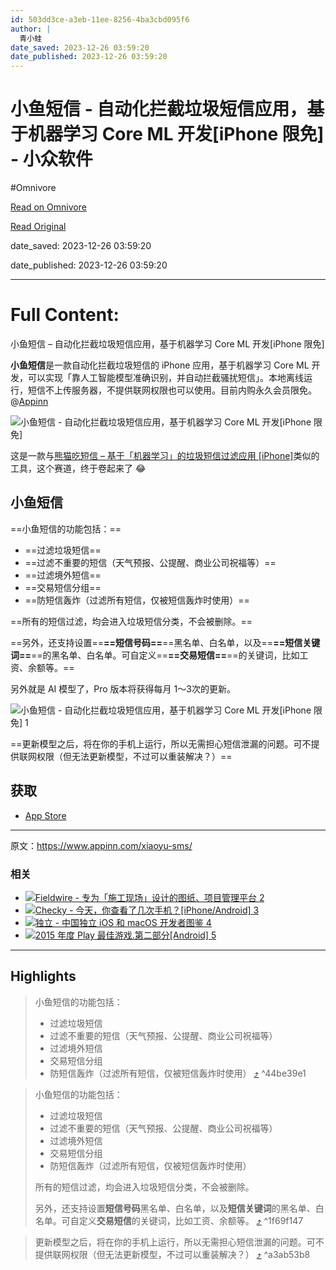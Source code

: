 ```yaml
---
id: 503dd3ce-a3eb-11ee-8256-4ba3cbd095f6
author: |
  青小蛙
date_saved: 2023-12-26 03:59:20
date_published: 2023-12-26 03:59:20
---
```


# 小鱼短信 - 自动化拦截垃圾短信应用，基于机器学习 Core ML 开发[iPhone 限免] - 小众软件
#Omnivore

[Read on Omnivore](https://omnivore.app/me/core-ml-i-phone-18ca61fdd57)

[Read Original](https://www.appinn.com/xiaoyu-sms/)

date_saved: 2023-12-26 03:59:20

date_published: 2023-12-26 03:59:20

--- 

# Full Content: 

小鱼短信 – 自动化拦截垃圾短信应用，基于机器学习 Core ML 开发\[iPhone 限免\]

**小鱼短信**是一款自动化拦截垃圾短信的 iPhone 应用，基于机器学习 Core ML 开发，可以实现「靠人工智能模型准确识别，并自动拦截骚扰短信」。本地离线运行，短信不上传服务器，不提供联网权限也可以使用。目前内购永久会员限免。@[Appinn](https://www.appinn.com/xiaoyu-sms/)

![小鱼短信 - 自动化拦截垃圾短信应用，基于机器学习 Core ML 开发[iPhone 限免]](https://proxy-prod.omnivore-image-cache.app/1608x700,sgXfso_vEFWUtBrSXOfrDrjJBQySpy7ffwOzMAaTJ7ts/https://www.appinn.com/wp-content/uploads/2023/12/Appinn-feature-images-10.jpg "小鱼短信 - 自动化拦截垃圾短信应用，基于机器学习 Core ML 开发[iPhone 限免] 1")

这是一款与[熊猫吃短信 – 基于「机器学习」的垃圾短信过滤应用 \[iPhone\]](https://www.appinn.com/panda-anti-sms-spam/)类似的工具，这个赛道，终于卷起来了 😂

## 小鱼短信

==小鱼短信的功能包括：==

* ==过滤垃圾短信==
* ==过滤不重要的短信（天气预报、公提醒、商业公司祝福等）==
* ==过滤境外短信==
* ==交易短信分组==
* ==防短信轰炸（过滤所有短信，仅被短信轰炸时使用）==

==所有的短信过滤，均会进入垃圾短信分类，不会被删除。==

==另外，还支持设置==**==短信号码==**==黑名单、白名单，以及==**==短信关键词==**==的黑名单、白名单。可自定义==**==交易短信==**==的关键词，比如工资、余额等。==

另外就是 AI 模型了，Pro 版本将获得每月 1～3次的更新。

![小鱼短信 - 自动化拦截垃圾短信应用，基于机器学习 Core ML 开发[iPhone 限免] 1](https://proxy-prod.omnivore-image-cache.app/700x1336,sIl5ZiQ1_ZvcdYimZ5Mb_KgquP3BRY8luZ6JECIg1q7E/https://www.appinn.com/wp-content/uploads/2023/12/IMG_0B84026AF95E-1.jpg "小鱼短信 - 自动化拦截垃圾短信应用，基于机器学习 Core ML 开发[iPhone 限免] 2")

==更新模型之后，将在你的手机上运行，所以无需担心短信泄漏的问题。可不提供联网权限（但无法更新模型，不过可以重装解决？）==

## 获取

* [App Store](https://kutt.appinn.com/KHuV6W)

---

原文：https://www.appinn.com/xiaoyu-sms/

### 相关

* [ ![Fieldwire - 专为「施工现场」设计的图纸、项目管理平台 2](https://proxy-prod.omnivore-image-cache.app/115x115,sH2m6yRaPIoJit4uC9yOu9Qhh-QTLUpnmxgr25izWDVc/https://www.appinn.com/wp-content/uploads/fieldwire.jpgo_-115x115.jpg "Fieldwire - 专为「施工现场」设计的图纸、项目管理平台 3") ](https://www.appinn.com/fieldwire/ "Fieldwire – 专为「施工现场」设计的图纸、项目管理平台")
* [ ![Checky - 今天，你查看了几次手机？[iPhone/Android] 3](https://proxy-prod.omnivore-image-cache.app/115x115,s3tL_63rfGI-7ONv__RvEs0yJN1abTMhPNOusk1FBtxo/https://www.appinn.com/wp-content/uploads/2014-09-25-2-57-45.pngo_-115x115.png "Checky - 今天，你查看了几次手机？[iPhone/Android] 4") ](https://www.appinn.com/checky-for-iphone-and-android/ "Checky – 今天，你查看了几次手机？[iPhone/Android]")
* [ ![独立 - 中国独立 iOS 和 macOS 开发者图鉴 4](https://proxy-prod.omnivore-image-cache.app/115x115,shpl44V90mJU2NYhZGlvGnaVvjozfJfjREYxFo1z1e5o/https://www.appinn.com/wp-content/uploads/2018-09-051-55-45.pngo_-115x115.png "独立 - 中国独立 iOS 和 macOS 开发者图鉴 5") ](https://www.appinn.com/chinese-indie-hackers/ "独立 – 中国独立 iOS 和 macOS 开发者图鉴")
* [ ![2015 年度 Play 最佳游戏.第二部分[Android] 5](https://proxy-prod.omnivore-image-cache.app/115x115,svD4-x_sI7OcugMgBnqxNPxVEUTZl-IO-E_0ydxNlBc8/https://www.appinn.com/wp-content/uploads/bestof2015-h20-jt-xvertical-global-20151125-3840x2160-32146c-115x115.jpg "2015 年度 Play 最佳游戏.第二部分[Android] 6") ](https://www.appinn.com/bestof2015-play-games-part2/ "2015 年度 Play 最佳游戏.第二部分[Android]")

---

## Highlights

> 小鱼短信的功能包括：
> 
> * 过滤垃圾短信
> * 过滤不重要的短信（天气预报、公提醒、商业公司祝福等）
> * 过滤境外短信
> * 交易短信分组
> * 防短信轰炸（过滤所有短信，仅被短信轰炸时使用） [⤴️](https://omnivore.app/me/core-ml-i-phone-18ca61fdd57#44be39e1-01a7-40ba-aabb-b08dfeb42989)  ^44be39e1

> 小鱼短信的功能包括：
> 
> * 过滤垃圾短信
> * 过滤不重要的短信（天气预报、公提醒、商业公司祝福等）
> * 过滤境外短信
> * 交易短信分组
> * 防短信轰炸（过滤所有短信，仅被短信轰炸时使用）
> 
> 所有的短信过滤，均会进入垃圾短信分类，不会被删除。
> 
> 另外，还支持设置**短信号码**黑名单、白名单，以及**短信关键词**的黑名单、白名单。可自定义**交易短信**的关键词，比如工资、余额等。 [⤴️](https://omnivore.app/me/core-ml-i-phone-18ca61fdd57#1f69f147-6cda-44f9-83c6-0d5955199471)  ^1f69f147

> 更新模型之后，将在你的手机上运行，所以无需担心短信泄漏的问题。可不提供联网权限（但无法更新模型，不过可以重装解决？） [⤴️](https://omnivore.app/me/core-ml-i-phone-18ca61fdd57#a3ab53b8-dee9-4fa8-9713-7b28ddf7c29a)  ^a3ab53b8

